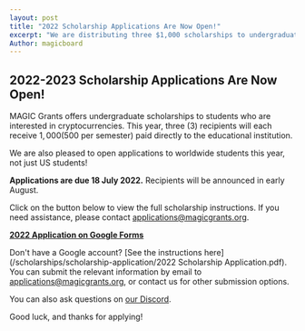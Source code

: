 ```yaml
---
layout: post
title: "2022 Scholarship Applications Are Now Open!"
excerpt: "We are distributing three $1,000 scholarships to undergraduate students who are interested in cryptocurrencies."
Author: magicboard
---
```


## 2022-2023 Scholarship Applications Are Now Open!

MAGIC Grants offers undergraduate scholarships to students who are interested in cryptocurrencies. This year, three (3) recipients will each receive $1,000 ($500 per semester) paid directly to the educational institution.

We are also pleased to open applications to worldwide students this year, not just US students!

**Applications are due 18 July 2022.** Recipients will be announced in early August.

Click on the button below to view the full scholarship instructions. If you need assistance, please contact [applications@magicgrants.org](mailto:applications@magicgrants.org).

**[2022 Application on Google Forms](https://docs.google.com/forms/d/e/1FAIpQLSf9tglo5tXleTl7gMxQyZtmLbUJpVe9gXSM-EUSBqyyR-r-BA/viewform)**

Don't have a Google account? [See the instructions here](/scholarships/scholarship-application/2022 Scholarship Application.pdf). You can submit the relevant information by email to [applications@magicgrants.org](mailto:applications@magicgrants.org), or contact us for other submission options.

You can also ask questions on [our Discord](https://discord.gg/YH7kFuREKY).

Good luck, and thanks for applying!
